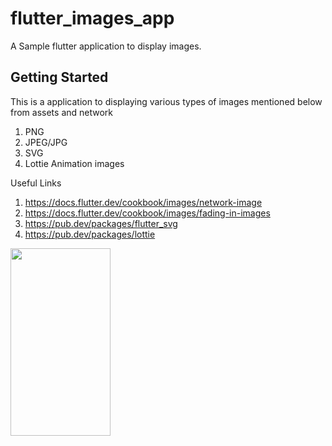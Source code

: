 # flutter_images_app

A Sample flutter application to display images.

## Getting Started

This is a application to displaying various types of images mentioned below from assets and network


1. PNG 
2. JPEG/JPG
3. SVG 
4. Lottie Animation images 


Useful Links

1. https://docs.flutter.dev/cookbook/images/network-image
2. https://docs.flutter.dev/cookbook/images/fading-in-images
3. https://pub.dev/packages/flutter_svg
4. https://pub.dev/packages/lottie

<img src="https://raw.githubusercontent.com/rajeshmadasu/FlutterImageApp/main/screenshots/lottie-images.gif"  width="160" height="300" />
